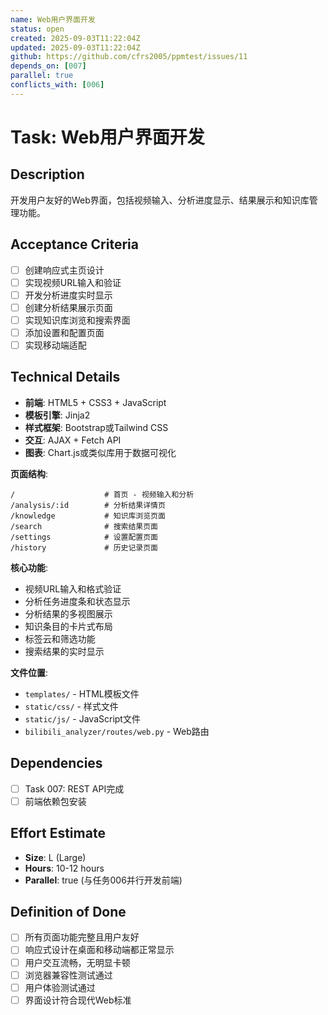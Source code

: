 ```yaml
---
name: Web用户界面开发
status: open
created: 2025-09-03T11:22:04Z
updated: 2025-09-03T11:22:04Z
github: https://github.com/cfrs2005/ppmtest/issues/11
depends_on: [007]
parallel: true
conflicts_with: [006]
---
```


# Task: Web用户界面开发

## Description
开发用户友好的Web界面，包括视频输入、分析进度显示、结果展示和知识库管理功能。

## Acceptance Criteria
- [ ] 创建响应式主页设计
- [ ] 实现视频URL输入和验证
- [ ] 开发分析进度实时显示
- [ ] 创建分析结果展示页面
- [ ] 实现知识库浏览和搜索界面
- [ ] 添加设置和配置页面
- [ ] 实现移动端适配

## Technical Details
- **前端**: HTML5 + CSS3 + JavaScript
- **模板引擎**: Jinja2
- **样式框架**: Bootstrap或Tailwind CSS
- **交互**: AJAX + Fetch API
- **图表**: Chart.js或类似库用于数据可视化

**页面结构**:
```
/                    # 首页 - 视频输入和分析
/analysis/:id        # 分析结果详情页
/knowledge           # 知识库浏览页面
/search              # 搜索结果页面
/settings            # 设置配置页面
/history             # 历史记录页面
```

**核心功能**:
- 视频URL输入和格式验证
- 分析任务进度条和状态显示
- 分析结果的多视图展示
- 知识条目的卡片式布局
- 标签云和筛选功能
- 搜索结果的实时显示

**文件位置**:
- `templates/` - HTML模板文件
- `static/css/` - 样式文件
- `static/js/` - JavaScript文件
- `bilibili_analyzer/routes/web.py` - Web路由

## Dependencies
- [ ] Task 007: REST API完成
- [ ] 前端依赖包安装

## Effort Estimate
- **Size**: L (Large)
- **Hours**: 10-12 hours
- **Parallel**: true (与任务006并行开发前端)

## Definition of Done
- [ ] 所有页面功能完整且用户友好
- [ ] 响应式设计在桌面和移动端都正常显示
- [ ] 用户交互流畅，无明显卡顿
- [ ] 浏览器兼容性测试通过
- [ ] 用户体验测试通过
- [ ] 界面设计符合现代Web标准
